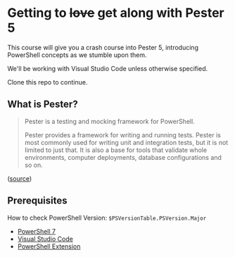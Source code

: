 # Getting to ~~love~~ get along with Pester 5

This course will give you a crash course into Pester 5, introducing PowerShell concepts as we stumble upon them.

We'll be working with Visual Studio Code unless otherwise specified.

Clone this repo to continue.

## What is Pester?

> Pester is a testing and mocking framework for PowerShell.
>
> Pester provides a framework for writing and running tests. Pester is most commonly used for writing unit and integration tests, but it is not limited to just that. It is also a base for tools that validate whole environments, computer deployments, database configurations and so on.

([source](https://pester.dev/docs/quick-start))

## Prerequisites

How to check PowerShell Version: `$PSVersionTable.PSVersion.Major`

- [PowerShell 7](https://github.com/PowerShell/powershell/releases)
- [Visual Studio Code](https://code.visualstudio.com/)
- [PowerShell Extension](https://marketplace.visualstudio.com/items?itemName=ms-vscode.PowerShell)
